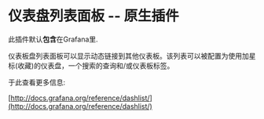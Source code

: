 # 仪表盘列表面板  --  原生插件

此插件默认**包含**在Grafana里.

仪表板盘列表面板可以显示动态链接到其他仪表板。该列表可以被配置为使用加星标(收藏)的仪表盘，一个搜索的查询和/或仪表板标签。

于此查看更多信息:

[http://docs.grafana.org/reference/dashlist/](http://docs.grafana.org/reference/dashlist/)
